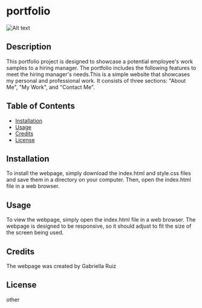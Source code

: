 # portfolio

![Alt text](/portfolio/portfolio/assets/pfile.png)

## Description

This portfolio project is designed to showcase a potential employee's work samples to a hiring manager. The portfolio includes the following features to meet the hiring manager's needs.This is a simple website that showcases my personal and professional work. It consists of three sections: "About Me", "My Work", and "Contact Me".

## Table of Contents 

- [Installation](#installation)
- [Usage](#usage)
- [Credits](#credits)
- [License](#license)

## Installation

To install the webpage, simply download the index.html and style.css files and save them in a directory on your computer. Then, open the index.html file in a web browser.

## Usage

To view the webpage, simply open the index.html file in a web browser. The webpage is designed to be responsive, so it should adjust to fit the size of the screen being used.


## Credits

The webpage was created by Gabriella Ruiz

## License
other